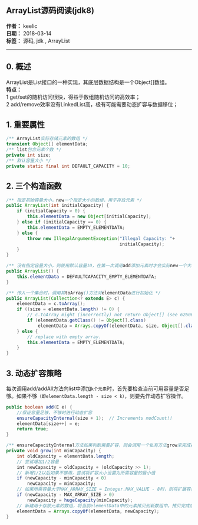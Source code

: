 ## ArrayList源码阅读(jdk8)

**作者：** keelic  
**日期：** 2018-03-14  
**标签：** 源码, jdk , ArrayList  

---

## 0. 概述
ArrayList是List接口的一种实现，其底层数据结构是一个Object[]数组。  
**特点：**  
1 get/set的随机访问很快，得益于数组随机访问的高效率；  
2 add/remove效率没有LinkedList高，极有可能需要动态扩容与数据移位；

## 1. 重要属性
```java
/** ArrayList实际存储元素的数组 */
transient Object[] elementData;
/** list包含元素个数 */
private int size;  
/** 默认容量大小 */
private static final int DEFAULT_CAPACITY = 10;
```

## 2. 三个构造函数
```java
/** 指定初始容量大小，new一个指定大小的数组，用于存放元素 */
public ArrayList(int initialCapacity) {
    if (initialCapacity > 0) {
        this.elementData = new Object[initialCapacity];
    } else if (initialCapacity == 0) {
        this.elementData = EMPTY_ELEMENTDATA;
    } else {
        throw new IllegalArgumentException("Illegal Capacity: "+
                                           initialCapacity);
    }
}

/** 没有指定容量大小，则使用默认容量10，在第一次调用add添加元素时才会实际new一个大小为10的数组 */
public ArrayList() {
    this.elementData = DEFAULTCAPACITY_EMPTY_ELEMENTDATA;
}

/** 传入一个集合时，调用其toArray()方法对elementData进行初始化 */
public ArrayList(Collection<? extends E> c) {
    elementData = c.toArray();
    if ((size = elementData.length) != 0) {
        // c.toArray might (incorrectly) not return Object[] (see 6260652)
        if (elementData.getClass() != Object[].class)
            elementData = Arrays.copyOf(elementData, size, Object[].class);
    } else {
        // replace with empty array.
        this.elementData = EMPTY_ELEMENTDATA;
    }
}
```

## 3. 动态扩容策略
每次调用add/addAll方法向list中添加`k个元素`时，首先要检查当前可用容量是否足够。如果不够`（即elementData.length - size < k）`，则要先作动态扩容操作。
```java
public boolean add(E e) {
    //保证容量足够，不够时进行动态扩容
    ensureCapacityInternal(size + 1);  // Increments modCount!!
    elementData[size++] = e;
    return true;
}

/** ensureCapacityInternal方法如果判断需要扩容，则会调用一个私有方法grow来完成扩容操作 */
private void grow(int minCapacity) {
    int oldCapacity = elementData.length;
    // 尝试增加1/2容量
    int newCapacity = oldCapacity + (oldCapacity >> 1);
    // 新增1/2以后如果不够用，尝试将扩容大小设置为所需容量的最小值
    if (newCapacity - minCapacity < 0)
        newCapacity = minCapacity;
    // 如果所需容量大于MAX_ARRAY_SIZE = Integer.MAX_VALUE - 8时，则将扩展容量设置为Integer.MAX_VALUE
    if (newCapacity - MAX_ARRAY_SIZE > 0)
        newCapacity = hugeCapacity(minCapacity);
    // 新建用于存放元素的数组，将当前elementData中的元素拷贝到新数组中。拷贝完成后，旧数组将会被GC自动回收
    elementData = Arrays.copyOf(elementData, newCapacity);
}
```
